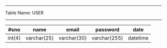 <hr>Table Name: USER<hr>

| #sno         | name        | email       | password     | date       |
| ----------- | ----------- | ----------- | -----------  | ----------- |
| int(4)      | varchar(25) | varchar(30) | varchar(255) |  datetime   |
